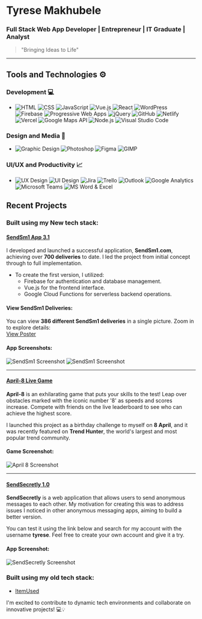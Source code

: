 # Tyrese Makhubele

### **Full Stack Web App Developer | Entrepreneur | IT Graduate | Analyst**

> "Bringing Ideas to Life"

---

## Tools and Technologies ⚙️

### Development 💻
- ![HTML](https://img.shields.io/badge/-HTML5-E34F26?style=flat&logo=html5&logoColor=white) ![CSS](https://img.shields.io/badge/-CSS3-1572B6?style=flat&logo=css3&logoColor=white) ![JavaScript](https://img.shields.io/badge/-JavaScript-F7DF1E?style=flat&logo=javascript&logoColor=white) ![Vue.js](https://img.shields.io/badge/-Vue.js-4FC08D?style=flat&logo=vue.js&logoColor=white) ![React](https://img.shields.io/badge/-React-61DAFB?style=flat&logo=react&logoColor=white) ![WordPress](https://img.shields.io/badge/-WordPress-21759B?style=flat&logo=wordpress&logoColor=white) ![Firebase](https://img.shields.io/badge/-Firebase-FFCA28?style=flat&logo=firebase&logoColor=white) ![Progressive Web Apps](https://img.shields.io/badge/-PWA-5A0FC8?style=flat&logo=google-chrome&logoColor=white) ![jQuery](https://img.shields.io/badge/-jQuery-0769AD?style=flat&logo=jquery&logoColor=white) ![GitHub](https://img.shields.io/badge/-GitHub-181717?style=flat&logo=github&logoColor=white) ![Netlify](https://img.shields.io/badge/-Netlify-00C7B7?style=flat&logo=netlify&logoColor=white) ![Vercel](https://img.shields.io/badge/-Vercel-000000?style=flat&logo=vercel&logoColor=white) ![Google Maps API](https://img.shields.io/badge/-Google%20Maps%20API-4285F4?style=flat&logo=google-maps&logoColor=white) ![Node.js](https://img.shields.io/badge/-Node.js-339933?style=flat&logo=node.js&logoColor=white) ![Visual Studio Code](https://img.shields.io/badge/-VS%20Code-007ACC?style=flat&logo=visual-studio-code&logoColor=white)



### Design and Media 🎨
- ![Graphic Design](https://img.shields.io/badge/-Graphic%20Design-E34F26?style=flat&logo=adobe-illustrator&logoColor=white) ![Photoshop](https://img.shields.io/badge/-Photoshop-31A8FF?style=flat&logo=adobe-photoshop&logoColor=white) ![Figma](https://img.shields.io/badge/-Figma-F24E1E?style=flat&logo=figma&logoColor=white) ![GIMP](https://img.shields.io/badge/-GIMP-5C5543?style=flat&logo=gimp&logoColor=white)

### UI/UX and Productivity 📈
- ![UX Design](https://img.shields.io/badge/-UX%20Design-5C5543?style=flat&logo=uxdesign&logoColor=white) ![UI Design](https://img.shields.io/badge/-UI%20Design-5C5543?style=flat&logo=uidesign&logoColor=white) ![Jira](https://img.shields.io/badge/-Jira-0052CC?style=flat&logo=jira&logoColor=white) ![Trello](https://img.shields.io/badge/-Trello-0079BF?style=flat&logo=trello&logoColor=white) ![Outlook](https://img.shields.io/badge/-Outlook-0078D4?style=flat&logo=microsoft-outlook&logoColor=white) ![Google Analytics](https://img.shields.io/badge/-Google%20Analytics-E37400?style=flat&logo=google-analytics&logoColor=white) ![Microsoft Teams](https://img.shields.io/badge/-Microsoft%20Teams-6264A7?style=flat&logo=microsoft-teams&logoColor=white) ![MS Word & Excel](https://img.shields.io/badge/-MS%20Word%20&%20Excel-217346?style=flat&logo=microsoft-office&logoColor=white)


## Recent Projects
### Built using my New tech stack:

#### [SendSm1 App 3.1](https://sendsm1-app.web.app/)

I developed and launched a successful application, **SendSm1.com**, achieving over **700 deliveries** to date. I led the project from initial concept through to full implementation.

- To create the first version, I utilized:
  - Firebase for authentication and database management.
  - Vue.js for the frontend interface.
  - Google Cloud Functions for serverless backend operations.

#### View SendSm1 Deliveries:
You can view **386 different SendSm1 deliveries** in a single picture. Zoom in to explore details:  
[View Poster](https://firebasestorage.googleapis.com/v0/b/sendsm1-app.appspot.com/o/Assets%2FBiggest%20SendSm1%20Poster%20100%20.webp?alt=media&token=10896160-6cae-4695-ba9a-2d4b71e00650)

#### App Screenshots:
![SendSm1 Screenshot](https://firebasestorage.googleapis.com/v0/b/tyresesoftware.appspot.com/o/Assets%2FDope%20App%20Designs%20(1).webp?alt=media&token=b60f243e-c405-4241-8959-71b9d2c9ee52)
![SendSm1 Screenshot](https://firebasestorage.googleapis.com/v0/b/tyresesoftware.appspot.com/o/Assets%2FDope%20App%20Designs%20(4).webp?alt=media&token=36767f0b-ef3f-4a36-affe-af0c8dc1f015)

---

#### [April-8 Live Game](https://april8s.web.app/)

**April-8** is an exhilarating game that puts your skills to the test! Leap over obstacles marked with the iconic number '8' as speeds and scores increase. Compete with friends on the live leaderboard to see who can achieve the highest score.

I launched this project as a birthday challenge to myself on **8 April**, and it was recently featured on **Trend Hunter**, the world's largest and most popular trend community.

#### Game Screenshot:
![April 8 Screenshot](https://firebasestorage.googleapis.com/v0/b/april8s.appspot.com/o/Assets%2FDope%20App%20Designs%20(7).webp?alt=media&token=322543bc-8f30-411f-be57-f048b195949c)

---

#### [SendSecretly 1.0](https://sendsecretly.web.app/)

**SendSecretly** is a web application that allows users to send anonymous messages to each other. My motivation for creating this was to address issues I noticed in other anonymous messaging apps, aiming to build a better version.

You can test it using the link below and search for my account with the username **tyrese**. Feel free to create your own account and give it a try.

#### App Screenshot:
![SendSecretly Screenshot](https://firebasestorage.googleapis.com/v0/b/tyresesoftware.appspot.com/o/Assets%2FDope%20App%20Designs%20(3).webp?alt=media&token=31c8ad45-34e4-4b62-9a91-f337bf39017e)


### Built using my old tech stack:
- [ItemUsed](https://itemused.sendsm1.com/)

I'm excited to contribute to dynamic tech environments and collaborate on innovative projects! 💻💡
